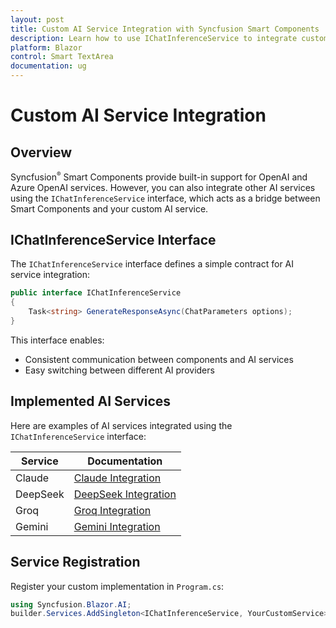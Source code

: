 ```yaml
---
layout: post
title: Custom AI Service Integration with Syncfusion Smart Components
description: Learn how to use IChatInferenceService to integrate custom AI services with Syncfusion Smart Components
platform: Blazor
control: Smart TextArea
documentation: ug
---
```


# Custom AI Service Integration

## Overview

Syncfusion<sup style="font-size:70%">&reg;</sup> Smart Components provide built-in support for OpenAI and Azure OpenAI services. However, you can also integrate other AI services using the `IChatInferenceService` interface, which acts as a bridge between Smart Components and your custom AI service.


## IChatInferenceService Interface

The `IChatInferenceService` interface defines a simple contract for AI service integration:

```csharp
public interface IChatInferenceService
{
    Task<string> GenerateResponseAsync(ChatParameters options);
}
```

This interface enables:
- Consistent communication between components and AI services
- Easy switching between different AI providers


## Implemented AI Services

Here are examples of AI services integrated using the `IChatInferenceService` interface:

| Service | Documentation |
|---------|---------------|
| Claude | [Claude Integration](claude-service) |
| DeepSeek | [DeepSeek Integration](deepseek-service) |
| Groq | [Groq Integration](groq-service) |
| Gemini | [Gemini Integration](gemini-service) |


## Service Registration

Register your custom implementation in `Program.cs`:

```csharp
using Syncfusion.Blazor.AI;
builder.Services.AddSingleton<IChatInferenceService, YourCustomService>();
```

